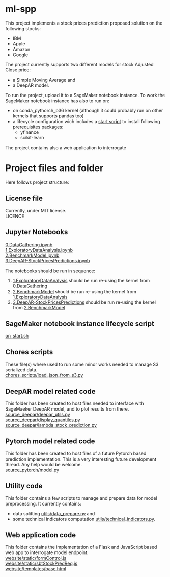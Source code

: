 # ml-spp

This project implements a stock prices prediction proposed solution on the following stocks:

* IBM
* Apple
* Amazon
* Google

The project currently supports two different models for stock  Adjusted Close price:
* a Simple Moving Average and
* a DeepAR model.



To run the project, upload it to a SageMaker notebook instance.
To work the SageMaker notebook instance has also to run on:
* on conda_pythorch_p36 kernel (although it could probably run on other kernels that supports pandas too)
* a lifecycle configuration wich includes a [start script](on_start.sh) to install following prerequisites packages:
    * yfinance
    * scikit-learn  

The project contains also a web application to interrogate 


# Project files and folder
Here follows project structure:

## License file
Currently, under MIT license.\
LICENCE

## Jupyter Notebooks
[0.DataGathering.ipynb](0.DataGathering.ipynb)\
[1.ExploratoryDataAnalysis.ipynb](1.ExploratoryDataAnalysis.ipynb)\
[2.BenchmarkModel.ipynb](2.BenchmarkModel.ipynb)\
[3.DeepAR-StockPricesPredictions.ipynb](3.DeepAR-StockPricesPredictions.ipynb)

The notebooks should be run in sequence:
1. [1.ExploratoryDataAnalysis](1.ExploratoryDataAnalysis.ipynb) should be run re-using the kernel from [0.DataGathering](0.DataGathering.ipynb)
2. [2.BenchmarkModel](2.BenchmarkModel.ipynb) should be run re-using the kernel from [1.ExploratoryDataAnalysis](1.ExploratoryDataAnalysis.ipynb)
3. [3.DeepAR-StockPricesPredictions](3.DeepAR-StockPricesPredictions.ipynb) should be run re-using the kernel from [2.BenchmarkModel](2.BenchmarkModel.ipynb)

## SageMaker notebook instance lifecycle script
[on_start.sh](on_start.sh)

## Chores scripts
These file(s) where used to run some minor works needed to manage S3 serialized data.\
[chores_scripts/load_json_from_s3.py](chores_scripts/load_json_from_s3.py)
 
## DeepAR model related code
This folder has been created to host files needed to interface with SageMaeker DeepAR model,
and to plot results from there.\
[source_deepar/deepar_utils.py](source_deepar/deepar_utils.py)\
[source_deepar/display_quantiles.py](source_deepar/display_quantiles.py)\
[source_deepar/lambda_stock_prediction.py](source_deepar/lambda_stock_prediction.py)

## Pytorch model related code
This folder has been created to host files of a future Pytorch based prediction implementation.
This is a very interesting future development thread. Any help would be welcome.\
[source_pytorch/model.py](source_pytorch/model.py)

## Utility code
This folder contains a few scripts to manage and prepare data for model preprocessing.
It currently contains:
* data splitting [utils/data_prepare.py](utils/data_prepare.py) and
* some technical indicators computation [utils/technical_indicators.py](utils/technical_indicators.py).

## Web application code
This folder contains the implementation of a Flask and JavaScript based web app to interrogate model endpoint.\
[website/static/formControl.js](website/static/formControl.js)\
[website/static/sbtStockPredReq.js](website/static/sbtStockPredReq.js)\
[website/templates/base.html](website/templates/base.html)

